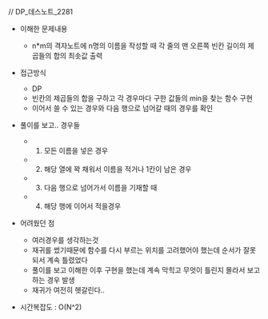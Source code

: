 // DP_데스노트_2281

- 이해한 문제내용
	- n*m의 격자노트에 n명의 이름을 작성할 때 각 줄의 맨 오른쪽 빈칸 길이의 제곱들의 합의 최솟값 출력

- 접근방식
	- DP
	- 빈칸의 제곱들의 합을 구하고 각 경우마다 구한 값들의 min을 찾는 함수 구현
	- 이어서 쓸 수 있는 경우와 다음 행으로 넘어갈 때의 경우를 확인

- 풀이를 보고.. 경우들
	- 1. 모든 이름을 넣은 경우
	- 2. 해당 열에 꽉 채워서 이름을 적거나 1칸이 남은 경우
	- 3. 다음 행으로 넘어가서 이름을 기재할 때
	- 4. 해당 행에 이어서 적을경우 

- 어려웠던 점
	- 여러경우를 생각하는것
	- 재귀를 썼기때문에 함수를 다시 부르는 위치를 고려했어야 했는데 순서가 잘못되서 계속 틀렸었다
	- 풀이를 보고 이해한 이후 구현을 했는데 계속 막힉고 무엇이 틀린지 몰라서 보고 하는 경우 발생
	- 재귀가 여전히 헷갈린다.. 

- 시간복잡도 : O(N^2)
